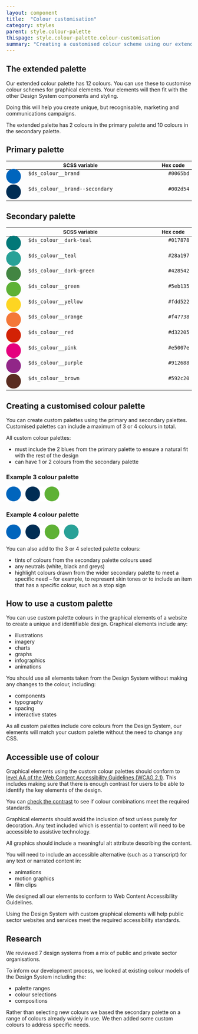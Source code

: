 ```yaml
---
layout: component
title:  "Colour customisation"
category: styles
parent: style.colour-palette
thispage: style.colour-palette.colour-customisation
summary: "Creating a customised colour scheme using our extended palette"
---
```


## The extended palette

Our extended colour palette has 12 colours. You can use these to customise colour schemes for graphical elements. Your elements will then fit with the other Design System components and styling.

Doing this will help you create unique, but recognisable, marketing and communications campaigns.

The extended palette has 2 colours in the primary palette and 10 colours in the secondary palette. 

## Primary palette

<table class="dss_palette">
    <thead class="visually-hidden">
        <tr>
            <th>SCSS variable</th>
            <th>Hex code</th>
        </tr>
    </thead>
    <tbody>
        <tr>
            <td class="dss_palette__name">
                <span class="dss_palette__swatch" style="background-color: #0065bd"></span>
                <code>$ds_colour__brand</code>
                </td>
            <td class="dss_palette__hex"><code>#0065bd</code></td>
        </tr>
        <tr>
            <td class="dss_palette__name">
                <span class="dss_palette__swatch" style="background-color: #002d54"></span>
                <code>$ds_colour__brand--secondary</code>
            </td>
            <td class="dss_palette__hex"><code>#002d54</code></td>
        </tr>
    </tbody>
</table>

## Secondary palette

<table class="dss_palette">
    <thead class="visually-hidden">
        <tr>
            <th>SCSS variable</th>
            <th>Hex code</th>
        </tr>
    </thead>
    <tbody>
        <tr>
            <td class="dss_palette__name">
                <span class="dss_palette__swatch" style="background-color: #017878"></span>
                <code>$ds_colour__dark-teal</code>
                </td>
            <td class="dss_palette__hex"><code>#017878</code></td>
        </tr>
        <tr>
            <td class="dss_palette__name">
                <span class="dss_palette__swatch" style="background-color: #28a197"></span>
                <code>$ds_colour__teal</code>
            </td>
            <td class="dss_palette__hex"><code>#28a197</code></td>
        </tr>
        <tr>
            <td class="dss_palette__name">
                <span class="dss_palette__swatch" style="background-color: #428542"></span>
                <code>$ds_colour__dark-green</code>
            </td>
            <td class="dss_palette__hex"><code>#428542</code></td>
        </tr>
        <tr>
            <td class="dss_palette__name">
                <span class="dss_palette__swatch" style="background-color: #5eb135"></span>
                <code>$ds_colour__green</code>
            </td>
            <td class="dss_palette__hex"><code>#5eb135</code></td>
        </tr>
        <tr>
            <td class="dss_palette__name">
                <span class="dss_palette__swatch" style="background-color: #fdd522"></span>
                <code>$ds_colour__yellow</code>
            </td>
            <td class="dss_palette__hex"><code>#fdd522</code></td>
        </tr>
        <tr>
            <td class="dss_palette__name">
                <span class="dss_palette__swatch" style="background-color: #f47738"></span>
                <code>$ds_colour__orange</code>
            </td>
            <td class="dss_palette__hex"><code>#f47738</code></td>
        </tr>
        <tr>
            <td class="dss_palette__name">
                <span class="dss_palette__swatch" style="background-color: #d32205"></span>
                <code>$ds_colour__red</code>
            </td>
            <td class="dss_palette__hex"><code>#d32205</code></td>
        </tr>
        <tr>
            <td class="dss_palette__name">
                <span class="dss_palette__swatch" style="background-color: #e5007e"></span>
                <code>$ds_colour__pink</code>
            </td>
            <td class="dss_palette__hex"><code>#e5007e</code></td>
        </tr>
        <tr>
            <td class="dss_palette__name">
                <span class="dss_palette__swatch" style="background-color: #912688"></span>
                <code>$ds_colour__purple</code>
            </td>
            <td class="dss_palette__hex"><code>#912688</code></td>
        </tr>
        <tr>
            <td class="dss_palette__name">
                <span class="dss_palette__swatch" style="background-color: #592c20"></span>
                <code>$ds_colour__brown</code>
            </td>
            <td class="dss_palette__hex"><code>#592c20</code></td>
        </tr>
    </tbody>
</table>

## Creating a customised colour palette

You can create custom palettes using the primary and secondary palettes. Customised palettes can include a maximum of 3 or 4 colours in total.  

All custom colour palettes:
* must include the 2 blues from the primary palette to ensure a natural fit with the rest of the design 
* can have 1 or 2 colours from the secondary palette 

### Example 3 colour palette
<img style="height: 40px" alt="A 3 colour palette with the 2 primary blue colours and 1 secondary green colour." src="/assets/images/examples/3ColPalette.svg"/>

### Example 4 colour palette
<img style="height: 40px" alt="A 4 colour palette with the 2 primary blue colours and 2 secondary colours of green and teal." src="/assets/images/examples/4ColPalette.svg"/>


You can also add to the 3 or 4 selected palette colours:
* tints of colours from the secondary palette colours used 
* any neutrals (white, black and greys)
* highlight colours drawn from the wider secondary palette to meet a specific need – for example, to represent skin tones or to include an item that has a specific colour, such as a stop sign

## How to use a custom palette

You can use custom palette colours in the graphical elements of a website to create a unique and identifiable design. Graphical elements include any:

* illustrations
* imagery
* charts
* graphs 
* infographics 
* animations

You should use all elements taken from the Design System without making any changes to the colour, including: 

* components
* typography 
* spacing 
* interactive states

As all custom palettes include core colours from the Design System, our elements will match your custom palette without the need to change any CSS.

## Accessible use of colour

Graphical elements using the custom colour palettes should conform to [level AA of the Web Content Accessibility Guidelines (WCAG 2.1)](https://www.w3.org/TR/WCAG21/#contrast-minimum). This includes making sure that there is enough contrast for users to be able to identify the key elements of the design. 

You can [check the contrast](https://www.google.com/url?q=https://webaim.org/resources/contrastchecker/&sa=D&ust=1605544718349000&usg=AOvVaw2i-3lS00W0izjK6Sys9yIv) to see if colour combinations meet the required standards.

Graphical elements should avoid the inclusion of text unless purely for decoration. Any text included which is essential to content will need to be accessible to assistive technology. 

All graphics should include a meaningful alt attribute describing the content. 

You will need to include an accessible alternative (such as a transcript) for any text or narrated content in:

* animations 
* motion graphics 
* film clips

We designed all our elements to conform to Web Content Accessibility Guidelines.

Using the Design System with custom graphical elements will help public sector websites and services meet the required accessibility standards.

## Research

We reviewed 7 design systems from a mix of public and private sector organisations.

To inform our development process, we looked at existing colour models of the Design System including the:

* palette ranges 
* colour selections 
* compositions

Rather than selecting new colours we based the secondary palette on a range of colours already widely in use. We then added some custom colours to address specific needs.

<style>

code {font-size: 0.85rem;}

.dss_palette {
    font-size: 0.85rem;
    table-layout: initial;
}

.dss_palette,
.dss_palette tr {
    border: 0;
}

.dss_palette td {
    padding-bottom: 24px;
}

.dss_palette__name {
    padding-left: 60px;
    position: relative;
    width: 50%;
}

.dss_palette__variable {
    width: 40%;
}

.dss_palette__hex {
    text-align: right;
    width: 10%;
}

.dss_palette__swatch {
    position: absolute;
    border-radius: 100%;
    display: inline-block;
    height: 40px;
    left: 0;
    margin: -4px 10px 0 0;
    vertical-align: middle;
    width: 40px;
}

</style>
